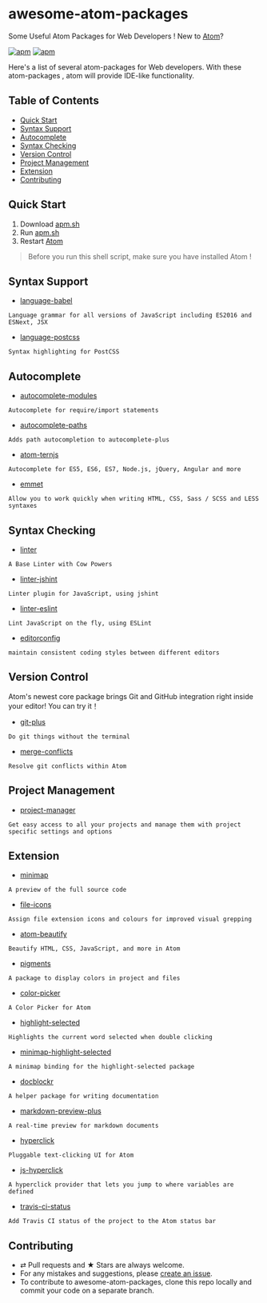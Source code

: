 # awesome-atom-packages
Some Useful Atom Packages for Web Developers ! New to [Atom](https://atom.io/)?

[![apm](https://img.shields.io/badge/atom-v1.18.0-green.svg)](http://atom.io/)
[![apm](https://img.shields.io/badge/license-CC%20BY%204.0-blue.svg)](https://creativecommons.org/licenses/by/4.0/)

Here's a list of several atom-packages for Web developers. With these atom-packages , atom will provide IDE-like functionality.

## Table of Contents
* [Quick Start](#quick-start)
* [Syntax Support](#syntax-support)
* [Autocomplete](#autocomplete)
* [Syntax Checking](#syntax-checking)
* [Version Control](#version-control)
* [Project Management](#project-management)
* [Extension](#extension)
* [Contributing](#contributing)

## Quick Start
1. Download [apm.sh](./apm.sh)
2. Run [apm.sh](./apm.sh)
3. Restart [Atom](https://atom.io/)
> Before you run this shell script, make sure you have installed Atom !

## Syntax Support
* [language-babel](https://atom.io/packages/language-babel)
```
Language grammar for all versions of JavaScript including ES2016 and ESNext, JSX
```
* [language-postcss](https://atom.io/packages/language-postcss)
```
Syntax highlighting for PostCSS
```

## Autocomplete
* [autocomplete-modules](https://atom.io/packages/autocomplete-modules)
```
Autocomplete for require/import statements
```
* [autocomplete-paths](https://atom.io/packages/autocomplete-paths)
```
Adds path autocompletion to autocomplete-plus
```
* [atom-ternjs](https://atom.io/packages/atom-ternjs)
```
Autocomplete for ES5, ES6, ES7, Node.js, jQuery, Angular and more
```
* [emmet](https://atom.io/packages/emmet)
```
Allow you to work quickly when writing HTML, CSS, Sass / SCSS and LESS syntaxes
```

## Syntax Checking
* [linter](https://atom.io/packages/linter)
```
A Base Linter with Cow Powers
```
* [linter-jshint](https://atom.io/packages/linter-jshint)
```
Linter plugin for JavaScript, using jshint
```
* [linter-eslint](https://atom.io/packages/linter-eslint)
```
Lint JavaScript on the fly, using ESLint
```
* [editorconfig](https://atom.io/packages/editorconfig)
```
maintain consistent coding styles between different editors
```

## Version Control
Atom's newest core package brings Git and GitHub integration right inside your editor! You can try it！
* [git-plus](https://atom.io/packages/git-plus)
```
Do git things without the terminal
```
* [merge-conflicts](https://atom.io/packages/merge-conflicts)
```
Resolve git conflicts within Atom
```

## Project Management
* [project-manager](https://atom.io/packages/project-manager)
```
Get easy access to all your projects and manage them with project specific settings and options
```

## Extension
* [minimap](https://atom.io/packages/minimap)
```
A preview of the full source code
```
* [file-icons](https://atom.io/packages/file-icons)
```
Assign file extension icons and colours for improved visual grepping
```
* [atom-beautify](https://atom.io/packages/atom-beautify)
```
Beautify HTML, CSS, JavaScript, and more in Atom
```
* [pigments](https://atom.io/packages/pigments)
```
A package to display colors in project and files
```
* [color-picker](https://atom.io/packages/color-picker)
```
A Color Picker for Atom
```
* [highlight-selected](https://atom.io/packages/highlight-selected)
```
Highlights the current word selected when double clicking
```
* [minimap-highlight-selected](https://atom.io/packages/minimap-highlight-selected)
```
A minimap binding for the highlight-selected package
```
* [docblockr](https://atom.io/packages/docblockr)
```
A helper package for writing documentation
```
* [markdown-preview-plus](https://atom.io/packages/markdown-preview-plus)
```
A real-time preview for markdown documents
```
* [hyperclick](https://atom.io/packages/hyperclick)
```
Pluggable text-clicking UI for Atom
```
* [js-hyperclick](https://atom.io/packages/js-hyperclick)
```
A hyperclick provider that lets you jump to where variables are defined
```
* [travis-ci-status](https://atom.io/packages/travis-ci-status)
```
Add Travis CI status of the project to the Atom status bar
```

## Contributing
* ⇄ Pull requests and ★ Stars are always welcome.
* For any mistakes and suggestions, please [create an issue](https://github.com/shery15/awesome-atom-packages/issues/new).
* To contribute to awesome-atom-packages, clone this repo locally and commit your code on a separate branch.
